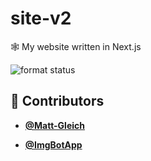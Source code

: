 <!-- DO NOT REMOVE - contributor_list:data:start:["Matt-Gleich", "ImgBotApp"]:end -->

# site-v2

🕸 My website written in Next.js

![format status](https://github.com/Matt-Gleich/site-v2/workflows/format/badge.svg)

<!-- DO NOT REMOVE - contributor_list:start -->
## 👥 Contributors


- **[@Matt-Gleich](https://github.com/Matt-Gleich)**

- **[@ImgBotApp](https://github.com/ImgBotApp)**

<!-- DO NOT REMOVE - contributor_list:end -->
